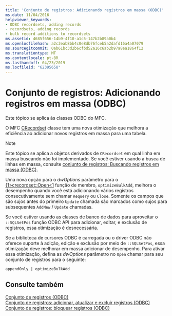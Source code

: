 ```yaml
---
title: 'Conjunto de registros: Adicionando registros em massa (ODBC)'
ms.date: 11/04/2016
helpviewer_keywords:
- ODBC recordsets, adding records
- recordsets, adding records
- bulk record additions to recordsets
ms.assetid: 4685f656-14b9-4f10-a1c5-147b2b89a0b4
ms.openlocfilehash: a2c3eab8bb4c0e8db76fceb5a2dafd16a4a07079
ms.sourcegitcommit: 0ab61bc3d2b6cfbd52a16c6ab2b97a8ea1864f12
ms.translationtype: MT
ms.contentlocale: pt-BR
ms.lasthandoff: 04/23/2019
ms.locfileid: "62395658"
---
```

# <a name="recordset-adding-records-in-bulk-odbc"></a>Conjunto de registros: Adicionando registros em massa (ODBC)

Este tópico se aplica às classes ODBC do MFC.

O MFC [CRecordset](../../mfc/reference/crecordset-class.md) classe tem uma nova otimização que melhora a eficiência ao adicionar novos registros em massa para uma tabela.

> [!NOTE]
> Este tópico se aplica a objetos derivados de `CRecordset` em qual linha em massa buscando não foi implementado. Se você estiver usando a busca de linhas em massa, consulte [conjunto de registros: Buscando registros em massa (ODBC)](../../data/odbc/recordset-fetching-records-in-bulk-odbc.md).

Uma nova opção para o *dwOptions* parâmetro para o [{1&gt;crecordset::Open&lt;1](../../mfc/reference/crecordset-class.md#open) função de membro, `optimizeBulkAdd`, melhora o desempenho quando você está adicionando vários registros consecutivamente sem chamar `Requery` ou `Close`. Somente os campos que são sujos antes do primeiro `Update` chamada são marcados como sujos para subsequentes `AddNew` / `Update` chamadas.

Se você estiver usando as classes de banco de dados para aproveitar o `::SQLSetPos` função ODBC API para adicionar, editar, e exclusão de registros, essa otimização é desnecessária.

Se a biblioteca de cursores ODBC é carregada ou o driver ODBC não oferece suporte à adição, edição e exclusão por meio de `::SQLSetPos`, essa otimização deve melhorar em massa adicionar de desempenho. Para ativar essa otimização, defina as *dwOptions* parâmetro no `Open` chamar para seu conjunto de registros para o seguinte:

```
appendOnly | optimizeBulkAdd
```

## <a name="see-also"></a>Consulte também

[Conjunto de registros (ODBC)](../../data/odbc/recordset-odbc.md)<br/>
[Conjunto de registros: adicionar, atualizar e excluir registros (ODBC)](../../data/odbc/recordset-adding-updating-and-deleting-records-odbc.md)<br/>
[Conjunto de registros: bloquear registros (ODBC)](../../data/odbc/recordset-locking-records-odbc.md)